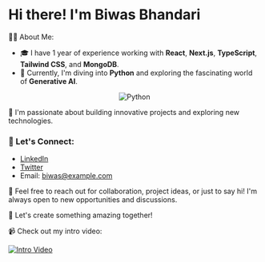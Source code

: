 # Hi there! I'm Biwas Bhandari

👨‍💻 About Me:
- 🎓 I have 1 year of experience working with **React**, **Next.js**, **TypeScript**, **Tailwind CSS**, and **MongoDB**.
- 🌱 Currently, I'm diving into **Python** and exploring the fascinating world of **Generative AI**.

<div align = "center">
   <img src = "https://media.giphy.com/media/v1.Y2lkPTc5MGI3NjExYmFoczRiam82eXNnZnJkbXlkeDFycWQ2aDMxamN3ZDJkZm9zbHV1aSZlcD12MV9pbnRlcm5hbF9naWZfYnlfaWQmY3Q9Zw/tuCFp8rod0x3O/giphy.gif" alt = "Python">

</div>

🚀 I'm passionate about building innovative projects and exploring new technologies.

### 💬 Let's Connect:
- [LinkedIn](https://www.linkedin.com/in/biwas-bhandari/)
- [Twitter](https://twitter.com/x_biwas)
- Email: [biwas@example.com](mailto:biwas2059@gmail.com)

🌟 Feel free to reach out for collaboration, project ideas, or just to say hi! I'm always open to new opportunities and discussions.

🎨 Let's create something amazing together!

📹 Check out my intro video:



[![Intro Video](https://img.youtube.com/vi/VmZ8eZYHBOs/0.jpg)](https://youtu.be/VmZ8eZYHBOs?si=i6zyzFeMguOPYEhL)
